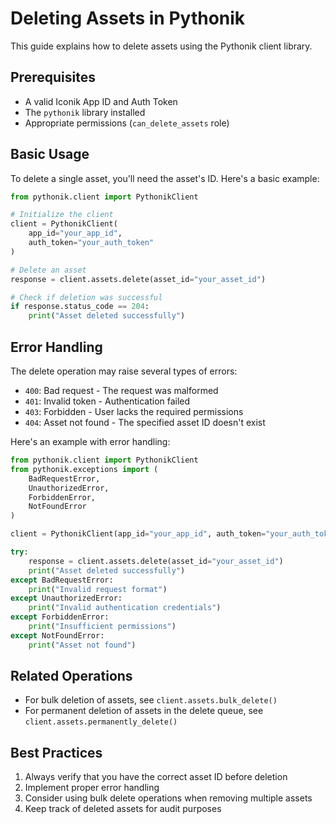 # Deleting Assets in Pythonik

This guide explains how to delete assets using the Pythonik client library.

## Prerequisites

- A valid Iconik App ID and Auth Token
- The `pythonik` library installed
- Appropriate permissions (`can_delete_assets` role)

## Basic Usage

To delete a single asset, you'll need the asset's ID. Here's a basic example:

```python
from pythonik.client import PythonikClient

# Initialize the client
client = PythonikClient(
    app_id="your_app_id",
    auth_token="your_auth_token"
)

# Delete an asset
response = client.assets.delete(asset_id="your_asset_id")

# Check if deletion was successful
if response.status_code == 204:
    print("Asset deleted successfully")
```

## Error Handling

The delete operation may raise several types of errors:

- `400`: Bad request - The request was malformed
- `401`: Invalid token - Authentication failed
- `403`: Forbidden - User lacks the required permissions
- `404`: Asset not found - The specified asset ID doesn't exist

Here's an example with error handling:

```python
from pythonik.client import PythonikClient
from pythonik.exceptions import (
    BadRequestError,
    UnauthorizedError,
    ForbiddenError,
    NotFoundError
)

client = PythonikClient(app_id="your_app_id", auth_token="your_auth_token")

try:
    response = client.assets.delete(asset_id="your_asset_id")
    print("Asset deleted successfully")
except BadRequestError:
    print("Invalid request format")
except UnauthorizedError:
    print("Invalid authentication credentials")
except ForbiddenError:
    print("Insufficient permissions")
except NotFoundError:
    print("Asset not found")
```

## Related Operations

- For bulk deletion of assets, see `client.assets.bulk_delete()`
- For permanent deletion of assets in the delete queue, see `client.assets.permanently_delete()`

## Best Practices

1. Always verify that you have the correct asset ID before deletion
2. Implement proper error handling
3. Consider using bulk delete operations when removing multiple assets
4. Keep track of deleted assets for audit purposes
